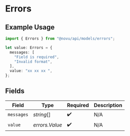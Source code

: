 # Errors

## Example Usage

```typescript
import { Errors } from "@novu/api/models/errors";

let value: Errors = {
  messages: [
    "Field is required",
    "Invalid format",
  ],
  value: "xx xx xx ",
};
```

## Fields

| Field              | Type               | Required           | Description        |
| ------------------ | ------------------ | ------------------ | ------------------ |
| `messages`         | *string*[]         | :heavy_check_mark: | N/A                |
| `value`            | *errors.Value*     | :heavy_check_mark: | N/A                |